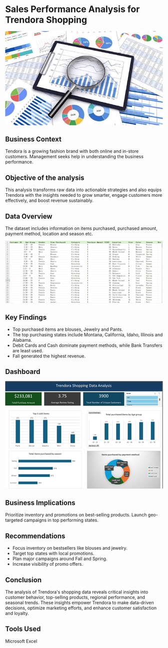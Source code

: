 # Sales Performance Analysis for Trendora Shopping
![header-image](header-image.jpeg)

## Business Context
Tendora is a growing fashion brand with both online and in-store customers. Management seeks help in understanding the business performance.

## Objective of the analysis
This analysis transforms raw data into actionable strategies and also equips Trendora with the insights needed to grow smarter, engage customers more effectively, and boost revenue sustainably.

## Data Overview
The dataset includes information on items purchased, purchased amount, payment method, location and season etc.

![dataset-snapshot](dataset-snapshot.png)

## Key Findings
- Top purchased items are blouses, Jewelry and Pants.
- The top purchasing states include Montana, California, Idaho, Illinois and Alabama.
- Debit Cards and Cash dominate payment methods, while Bank Transfers are least used.
- Fall generated the highest revenue.

## Dashboard
![trendora-dashboard](trendora-dashboard.png)

## Business Implications
Prioritize inventory and promotions on best-selling products. Launch geo-targeted campaigns in top performing states.

## Recommendations
- Focus inventory on bestsellers like blouses and jewelry.
- Target top states with local promotions.
- Plan major campaigns around Fall and Spring.
- Increase visibility of promo offers.

## Conclusion
The analysis of Trendora's shopping data reveals critical insights into customer behavior, top-selling products, regional performance, and seasonal trends. These insights empower Trendora to make data-driven decisions, optimize marketing efforts, and enhance customer satisfaction and loyalty.

## Tools Used
Microsoft Excel
